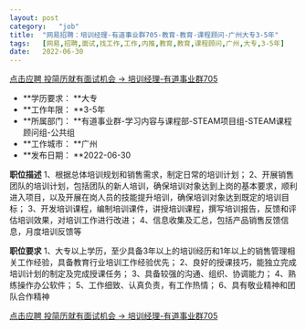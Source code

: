 ```yaml
---
layout:	post
category:	"job"
title:	"网易招聘：培训经理-有道事业群705-教育-教育-课程顾问-广州大专3-5年"
tags:	[网易,招聘,面试,找工作,工作,内推,教育,教育,课程顾问,广州,大专,3-5年]
date:	2022-06-30
---
```


[点击应聘 投简历就有面试机会 -> 培训经理-有道事业群705](http://mobile.bole.netease.com/bole/boleDetail?id=34120&employeeId=346f03c3cda5f04c&key=all)



- **学历要求： **大专
- **工作年限： **3-5年
- **所属部门： **有道事业群-学习内容与课程部-STEAM项目组-STEAM课程顾问组-公共组
- **工作城市： **广州
- **发布日期： **2022-06-30



**职位描述**
1、根据总体培训规划和销售需求，制定日常的培训计划；
2、开展销售团队的培训计划，包括团队的新人培训，确保培训对象达到上岗的基本要求，顺利进入项目，以及开展在岗人员的技能提升培训，确保培训对象达到既定的培训目标；
3、开发培训课程，编制培训课件，讲授培训课程，撰写培训报告，反馈和评估培训效果，对培训工作进行改进；
4、信息收集及汇总，包括产品销售反馈信息，月度培训反馈等




**职位要求**
1、大专以上学历，至少具备3年以上的培训经历和1年以上的销售管理相关工作经验，具备教育行业培训工作经验优先；
2、良好的授课技巧，能独立完成培训计划的制定及完成授课任务；
3、具备较强的沟通、组织、协调能力；
4、熟练操作办公软件；
5、工作细致、认真负责，有工作热情；
6、具有敬业精神和团队合作精神



[点击应聘 投简历就有面试机会 -> 培训经理-有道事业群705](http://mobile.bole.netease.com/bole/boleDetail?id=34120&employeeId=346f03c3cda5f04c&key=all)